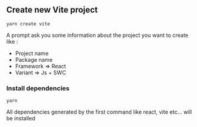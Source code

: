 ## Create new Vite project

```yarn create vite```

A prompt ask you some information about the project you want to create like : 
- Project name
- Package name
- Framework => React
- Variant => Js + SWC

### Install dependencies 

```yarn```

All dependencies generated by the first command like react, vite etc... will be installed

